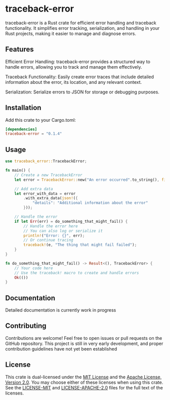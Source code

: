# traceback-error

traceback-error is a Rust crate for efficient error handling and traceback functionality. It simplifies error tracking, serialization, and handling in your Rust projects, making it easier to manage and diagnose errors.

## Features

Efficient Error Handling: traceback-error provides a structured way to handle errors, allowing you to track and manage them effectively.

Traceback Functionality: Easily create error traces that include detailed information about the error, its location, and any relevant context.

Serialization: Serialize errors to JSON for storage or debugging purposes.

## Installation

Add this crate to your Cargo.toml:

```toml
[dependencies]
traceback-error = "0.1.4"
```

## Usage

```rs
use traceback_error::TracebackError;

fn main() {
    // Create a new TracebackError
    let error = TracebackError::new("An error occurred".to_string(), file!().to_string(), line!());

    // Add extra data
    let error_with_data = error
        .with_extra_data(json!({
            "details": "Additional information about the error"
        }));

    // Handle the error
    if let Err(err) = do_something_that_might_fail() {
        // Handle the error here
        // You can also log or serialize it
        println!("Error: {}", err);
        // Or continue tracing
        traceback!(e, "The thing that might fail failed");
    }
}

fn do_something_that_might_fail() -> Result<(), TracebackError> {
    // Your code here
    // Use the traceback! macro to create and handle errors
    Ok(())
}
```

## Documentation

Detailed documentation is currently work in progress

## Contributing

Contributions are welcome! Feel free to open issues or pull requests on the GitHub repository.
This project is still in very early development, and proper contribution guidelines have not yet been established

## License

This crate is dual-licensed under the [MIT License](LICENSE-MIT) and the [Apache License, Version 2.0](LICENSE-APACHE-2.0). You may choose either of these licenses when using this crate. See the [LICENSE-MIT](LICENSE-MIT) and [LICENSE-APACHE-2.0](LICENSE-APACHE-2.0) files for the full text of the licenses.
